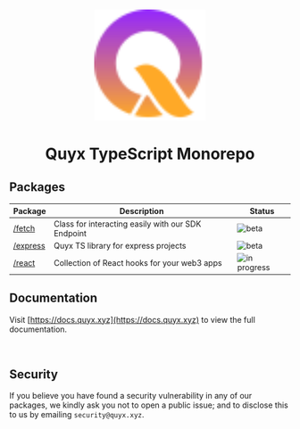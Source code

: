 <p align="center">
    <br />
        <img src="https://github.com/QuyxHQ/quyx-ts/blob/main/assets/logo.svg" width="200" alt="Quyx"/>
    <br />
</p>

<h1 align="center">Quyx TypeScript Monorepo</h1>

## Packages

| Package                        | Description                                        | Status                                                                                   |
| ------------------------------ | -------------------------------------------------- | ---------------------------------------------------------------------------------------- |
| [/fetch](./packages/fetch)     | Class for interacting easily with our SDK Endpoint | ![beta](https://img.shields.io/badge/beta-blue.svg?style=rounded-square)                 |
| [/express](./packages/express) | Quyx TS library for express projects               | ![beta](https://img.shields.io/badge/beta-blue.svg?style=rounded-square)                 |
| [/react](./packages/react)     | Collection of React hooks for your web3 apps       | ![in progress](https://img.shields.io/badge/in_progress-yellow.svg?style=rounded-square) |

## Documentation

Visit [https://docs.quyx.xyz](https://docs.quyx.xyz) to view the full documentation.

<br />

## Security

If you believe you have found a security vulnerability in any of our packages, we kindly ask you not to open a public issue; and to disclose this to us by emailing `security@quyx.xyz`.
